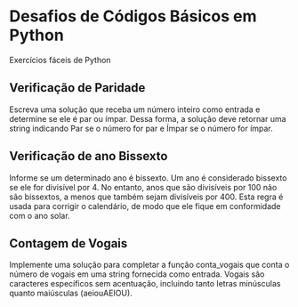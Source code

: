 # Desafios de Códigos Básicos em Python

Exercícios fáceis de Python

## Verificação de Paridade

Escreva uma solução que receba um número inteiro como entrada e determine se ele é par ou ímpar. Dessa forma, a solução deve retornar uma string indicando Par se o número for par e Ímpar se o número for ímpar.

## Verificação de ano Bissexto

Informe se um determinado ano é bissexto. Um ano é considerado bissexto se ele for divisível por 4. No entanto, anos que são divisíveis por 100 não são bissextos, a menos que também sejam divisíveis por 400. Esta regra é usada para corrigir o calendário, de modo que ele fique em conformidade com o ano solar.

## Contagem de Vogais

Implemente uma solução para completar a função conta_vogais que conta o número de vogais em uma string fornecida como entrada. Vogais são caracteres específicos sem acentuação, incluindo tanto letras minúsculas quanto maiúsculas (aeiouAEIOU).
